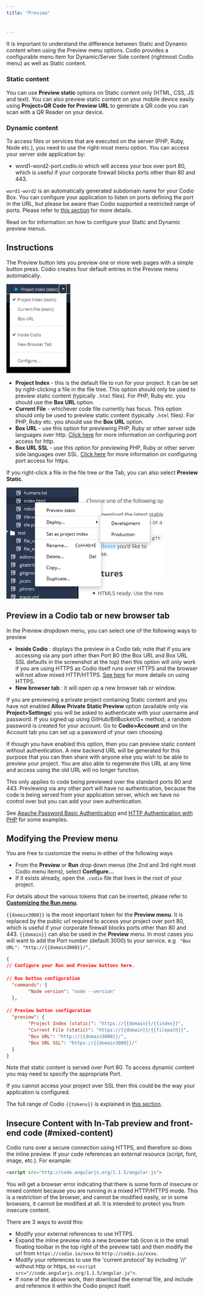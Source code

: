 ```yaml
---
title: "Preview"


---
```


It is important to understand the difference between Static and Dynamic content when using the Preview menu options. Codio provides a configurable menu item for Dynamic/Server Side content (rightmost Codio menu) as well as Static content.

### Static content
You can use **Preview static** options on Static content only (HTML, CSS, JS and text).
You can also preview static content on your mobile device easily using **Project>QR Code for Preview URL** to generate a QR code you can scan with a QR Reader on your device.

### Dynamic content
To access files or services that are executed on the server (PHP, Ruby, Node etc.), you need to use the right-most menu option. You can access your server side application by:

- word1-word2-port.codio.io which will access your box over port 80, which is useful if your corporate firewall blocks ports other than 80 and 443.



`word1-word2` is an automatically generated subdomain name for your Codio Box. You can configure your application to listen on ports defining the port in the URL, but please be aware than Codio supported a restricted range of ports. Please refer to [this section](/ide/boxes/ext-access) for more details.

Read on for information on how to configure your Static and Dynamic preview menus.

## Instructions
The Preview button lets you preview one or more web pages with a simple button press. Codio creates four default entries in the Preview menu automatically.

<img alt="authtoken" src="/img/preview-deploy.png" class="simple"/>


- **Project Index** - this is the default file to run for your project. It can be set by right-clicking a file in the file tree. This option should only be used to preview static content (typically `.html` files). For PHP, Ruby etc. you should use the **Box URL** option.
- **Current File** - whichever code file currently has focus. This option should only be used to preview static content (typically `.html` files). For PHP, Ruby etc. you should use the **Box URL** option.
- **Box URL** - use this option for previewing PHP, Ruby or other server side languages over http. [Click here](/ide/boxes/ext-access) for more information on configuring port access for http.
- **Box URL SSL** - use this option for previewing PHP, Ruby or other server side languages over SSL. [Click here](/ide/boxes/ext-access) for more information on configuring port access for https.


If you right-click a file in the file tree or the Tab, you can also select **Preview Static**.

<img alt="authtoken" src="/img/preview-deploy-right-click.png" class="simple"/>


## Preview in a Codio tab or new browser tab
In the Preview dropdown menu, you can select one of the following ways to preview

- **Inside Codio** : displays the preview in a Codio tab; note that if you are accessing via any port other than Port 80 (the Box URL and Box URL SSL defaults in the screenshot at the top) then this option will only work if you are using HTTPS as Codio itself runs over HTTPS and the browser will not allow mixed HTTP/HTTPS. [See here](/ide/boxes/access/ext-access) for more details on using HTTPS.
- **New browser tab** : it will open up a new browser tab or window.

If you are previewing a private project containing Static content and you have not enabled **Allow Private Static Preview** option (available only via **Project>Settings**) you will be asked to authenticate with your username and password. If you signed up using GitHub/BitBucket/G+ method, a random password is created for your account. Go to **Codio>Account** and on the Account tab you can set up a password of your own choosing.

If though you have enabled this option, then you can preview static content without authentication. A new backend URL will be generated for this purpose that you can then share with anyone else you wish to be able to preview your project. You are also able to regenerate this URL at any time and access using the old URL will no longer function.

This only applies to code being previewed over the standard ports 80 and 443. Previewing via any other port will have no authentication, because the code is being served from your application server, which we have no control over but you can add your own authentication.

See [Apache Password Basic Authentication](https://wiki.apache.org/httpd/PasswordBasicAuth) and [HTTP Authentication with PHP](http://php.net/manual/en/features.http-auth.php) for some examples.

## Modifying the Preview menu
You are free to customize the menu in either of the following ways

- From the **Preview** or **Run** drop down menus (the 2nd and 3rd right most Codio menu items), select **Configure...**
- If it exists already, open the `.codio` file that lives in the root of your project.

For details about the various tokens that can be inserted, please refer to **[Customizing the Run menu](/ide/boxes/runmenu/)**.

`{{domain3000}}` is the most important token for the **Preview menu**. It is replaced by the public url required to access your project over port 80, which is useful if your corporate firewall blocks ports other than 80 and 443.
`{{domain}}` can also be used in the **Preview** menu. In most cases you will want to add the Port number (default 3000) to your service. e.g ` "Box URL": "http://{{domain3000}}/",`


```json
{
// Configure your Run and Preview buttons here.

// Run button configuration
  "commands": {
        "Node version": "node --version"
  },

// Preview button configuration
  "preview": {
        "Project Index (static)": "https://{{domain}}/{{index}}",
        "Current File (static)": "https://{{domain}}/{{filepath}}",
        "Box URL": "http://{{domain3000}}/",
        "Box URL SSL": "https://{{domain3000}}/"
  }
}
```

Note that static content is served over Port 80. To access dynamic content you may need to specify the appropriate Port.

If you cannot access your project over SSL then this could be the way your application is configured.

The full range of Codio `{{tokens}}` is explained in [this section](/ide/boxes/runmenu#tokens).

## Insecure Content with In-Tab preview and front-end code (#mixed-content)
Codio runs over a secure connection using HTTPS, and therefore so does the inline preview. If your code references an external resource (script, font, image, etc.). For example:

```html
<script src="http://code.angularjs.org/1.1.5/angular.js">
```

You will get a browser error indicating that there is some form of insecure or mixed content because you are running in a mixed HTTP/HTTPS mode. This is a restriction of the browser, and cannot be modified easily, or in some browsers, it cannot be modified at all. It is intended to protect you from insecure content.

There are 3 ways to avoid this:

- Modify your external references to use HTTPS.
- Expand the inline preview into a new browser tab (icon is in the small floating toolbar in the top right of the preview tab) and then modify the url from `https://codio.io/xxxx` to `http://codio.io/xxxx`.
- Modify your references to use the 'current protocol' by including '//' without http or https, so `<script src="//code.angularjs.org/1.1.5/angular.js">`.
- If none of the above work, then download the external file, and include and reference it within the Codio project itself.
